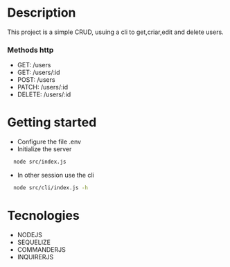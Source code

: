 # Description

This project is a simple CRUD, usuing a cli to get,criar,edit and delete users.

### Methods http

- GET: /users
- GET: /users/:id
- POST: /users
- PATCH: /users/:id
- DELETE: /users/:id

# Getting started
- Configure the file .env
- Initialize the server
  
```bash
  node src/index.js
```
- In other session use the cli
```bash
  node src/cli/index.js -h
```
# Tecnologies

- NODEJS
- SEQUELIZE
- COMMANDERJS
- INQUIRERJS
